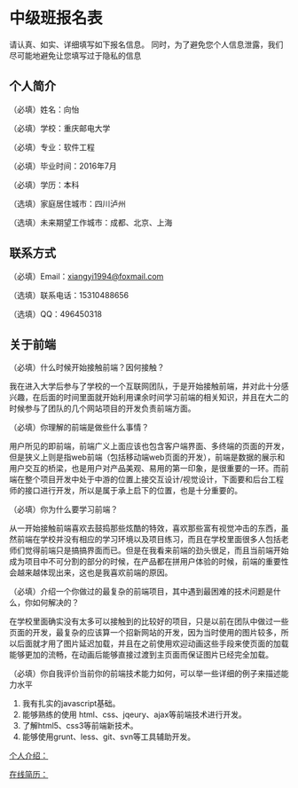 # 中级班报名表

请认真、如实、详细填写如下报名信息。
同时，为了避免您个人信息泄露，我们尽可能地避免让您填写过于隐私的信息

## 个人简介

（必填）姓名：向怡

（必填）学校：重庆邮电大学

（必填）专业：软件工程

（必填）毕业时间：2016年7月

（必填）学历：本科

（选填）家庭居住城市：四川泸州

（选填）未来期望工作城市：成都、北京、上海

## 联系方式

（必填）Email：xiangyi1994@foxmail.com

（选填）联系电话：15310488656

（选填）QQ：496450318

## 关于前端

（必填）什么时候开始接触前端？因何接触？

 我在进入大学后参与了学校的一个互联网团队，于是开始接触前端，并对此十分感兴趣，在后面的时间里面就开始利用课余时间学习前端的相关知识，并且在大二的时候参与了团队的几个网站项目的开发负责前端方面。

（必填）你理解的前端是做些什么事情？

 用户所见的即前端，前端广义上面应该也包含客户端界面、多终端的页面的开发，但是狭义上则是指web前端（包括移动端web页面的开发），前端是数据的展示和用户交互的桥梁，也是用户对产品美观、易用的第一印象，是很重要的一环。而前端在整个项目开发中处于中游的位置上接交互设计/视觉设计，下面要和后台工程师的接口进行开发，所以是属于承上启下的位置，也是十分重要的。

（必填）你为什么要学习前端？

 从一开始接触前端喜欢去鼓捣那些炫酷的特效，喜欢那些富有视觉冲击的东西，虽然前端在学校并没有相应的学习环境以及项目练习，而且在学校里面很多人包括老师们觉得前端只是搞搞界面而已。但是在我看来前端的劲头很足，而且当前端开始成为项目中不可分割的部分的时候，在产品都在拼用户体验的时候，前端的重要性会越来越体现出来，这也是我喜欢前端的原因。
 
（必填）介绍一个你做过的最复杂的前端项目，其中遇到最困难的技术问题是什么，你如何解决的？

 在学校里面确实没有太多可以接触到的比较好的项目，只是以前在团队中做过一些页面的开发，最复杂的应该算一个招新网站的开发，因为当时使用的图片较多，所以后面就才用了图片延迟加载，并且在之前使用欢迎动画这些手段来使页面的加载能够更加的流畅，在动画后能够直接过渡到主页面而保证图片已经完全加载。

（必填）你自我评价当前你的前端技术能力如何，可以举一些详细的例子来描述能力水平

1. 我有扎实的javascript基础。
2. 能够熟练的使用 html、css、jqeury、ajax等前端技术进行开发。
3. 了解html5、css3等前端新技术。
4. 能够使用grunt、less、git、svn等工具辅助开发。

[个人介绍：](http://harryfight.github.io/Myresume/)

[在线简历：](http://7vzrbt.com1.z0.glb.clouddn.com/%E4%B8%AA%E4%BA%BA%E7%AE%80%E5%8E%86.pdf)


